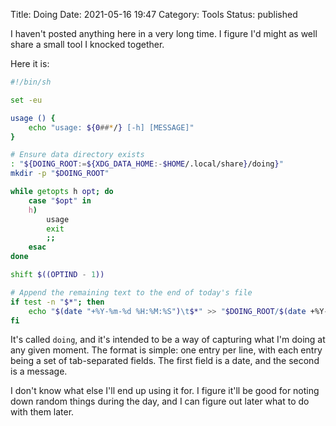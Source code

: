 Title: Doing
Date: 2021-05-16 19:47
Category: Tools
Status: published

I haven't posted anything here in a very long time. I figure I'd might as well share a small tool I knocked together.

Here it is:

```sh
#!/bin/sh

set -eu

usage () {
	echo "usage: ${0##*/} [-h] [MESSAGE]"
}

# Ensure data directory exists
: "${DOING_ROOT:=${XDG_DATA_HOME:-$HOME/.local/share}/doing}"
mkdir -p "$DOING_ROOT"

while getopts h opt; do
	case "$opt" in
	h)
		usage
		exit
		;;
	esac
done

shift $((OPTIND - 1))

# Append the remaining text to the end of today's file
if test -n "$*"; then
	echo "$(date "+%Y-%m-%d %H:%M:%S")\t$*" >> "$DOING_ROOT/$(date +%Y-%m-%d)"
fi
```

It's called `doing`, and it's intended to be a way of capturing what I'm doing at any given moment. The format is simple: one entry per line, with each entry being a set of tab-separated fields. The first field is a date, and the second is a message.

I don't know what else I'll end up using it for. I figure it'll be good for noting down random things during the day, and I can figure out later what to do with them later.
